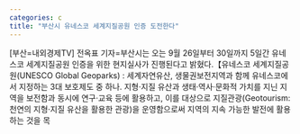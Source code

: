 ```yaml
---
categories: c
title: "부산시 유네스코 세계지질공원 인증 도전한다"
---
```

[부산=내외경제TV] 전옥표 기자=부산시는 오는 9월 26일부터 30일까지 5일간 유네스코 세계지질공원 인증을 위한 현지실사가 진행된다고 밝혔다.【유네스코 세계지질공원(UNESCO Global Geoparks) : 세계자연유산, 생물권보전지역과 함께 유네스코에서 지정하는 3대 보호제도 중 하나. 지형·지질 유산과 생태·역사·문화적 가치를 지닌 지역을 보전함과 동시에 연구·교육 등에 활용하고, 이를 대상으로 지질관광(Geotourism: 천연의 지형·지질 유산을 활용한 관광)을 운영함으로써 지역의 지속 가능한 발전에 활용하는 것을 목
